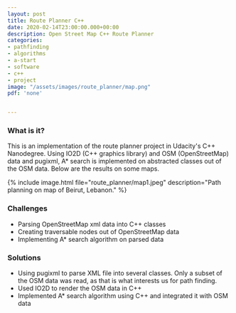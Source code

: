```yaml
---
layout: post
title: Route Planner C++
date: 2020-02-14T23:00:00.000+00:00
description: Open Street Map C++ Route Planner
categories:
- pathfinding
- algorithms
- a-start
- software
- c++
- project
image: "/assets/images/route_planner/map.png"
pdf: 'none'


---
```

### What is it?

This is an implementation of the route planner project in Udacity's C++ Nanodegree. Using IO2D (C++ graphics library) and OSM (OpenStreetMap) data and pugixml, A* search is implemented on abstracted classes out of the OSM data. Below are the results on some maps.

{% include image.html file="route_planner/map1.jpeg" description="Path planning on map of Beirut, Lebanon." %}
<!-- {% include image.html file="route_planner/map.png" %} -->


### Challenges

* Parsing OpenStreetMap xml data into C++ classes
* Creating traversable nodes out of OpenStreetMap data
* Implementing A* search algorithm on parsed data

### Solutions

* Using pugixml to parse XML file into several classes. Only a subset of the OSM data was read, as that is what interests us for path finding.
* Used IO2D to render the OSM data in C++
* Implemented A* search algorithm using C++ and integrated it with OSM data